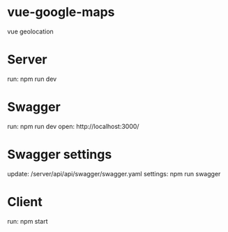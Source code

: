 # vue-google-maps
vue geolocation

# Server
run: npm run dev

# Swagger
run: npm run dev
open: http://localhost:3000/

# Swagger settings
update: /server/api/api/swagger/swagger.yaml
settings: npm run swagger

# Client
run: npm start